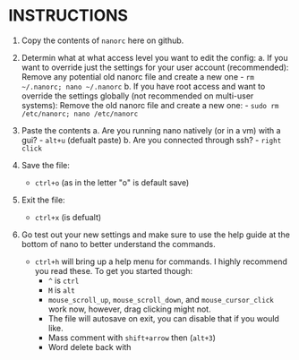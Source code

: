 # INSTRUCTIONS

1. Copy the contents of `nanorc` here on github.

2. Determin what at what access level you want to edit the config:
  a. If you want to override just the settings for your user account (recommended):
      Remove any potential old nanorc file and create a new one
          - `rm ~/.nanorc; nano ~/.nanorc`
  b. If you have root access and want to override the settings globally (not recommended on multi-user systems):
      Remove the old nanorc file and create a new one:
          - `sudo rm /etc/nanorc; nano /etc/nanorc`
  
3. Paste the contents
    a. Are you running nano natively (or in a vm) with a gui?
        - `alt+u` (defualt paste)
    b. Are you connected through ssh?
        - `right click`

4. Save the file:
    - `ctrl+o` (as in the letter "o" is default save)

5. Exit the file:
    - `ctrl+x` (is defualt)

6. Go test out your new settings and make sure to use the help guide at the bottom of nano to better understand the commands.
    - `ctrl+h` will bring up a help menu for commands. I highly recommend you read these.
    To get you started though:
      - `^` is `ctrl`
      - `M` is `alt`
      - `mouse_scroll_up`, `mouse_scroll_down`, and `mouse_cursor_click` work now, however, drag clicking might not.
      - The file will autosave on exit, you can disable that if you would like.
      - Mass comment with `shift+arrow` then (`alt+3`)
      - Word delete back with 
